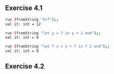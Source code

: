 ## Exercise 4.1
```bash
run (fromString "5+7");;
val it: int = 12
```

```bash
run (fromString "let y = 7 in y + 2 end");;
val it: int = 9
```

```bash
run (fromString "let f x = x + 7 in f 2 end");;
val it: int = 9
```

## Exercise 4.2
